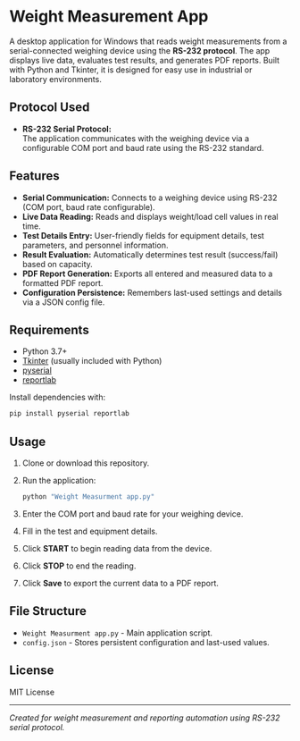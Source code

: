 # Weight Measurement App

A desktop application for Windows that reads weight measurements from a serial-connected weighing device using the **RS-232 protocol**. The app displays live data, evaluates test results, and generates PDF reports. Built with Python and Tkinter, it is designed for easy use in industrial or laboratory environments.

## Protocol Used

- **RS-232 Serial Protocol:**  
  The application communicates with the weighing device via a configurable COM port and baud rate using the RS-232 standard.

## Features

- **Serial Communication:** Connects to a weighing device using RS-232 (COM port, baud rate configurable).
- **Live Data Reading:** Reads and displays weight/load cell values in real time.
- **Test Details Entry:** User-friendly fields for equipment details, test parameters, and personnel information.
- **Result Evaluation:** Automatically determines test result (success/fail) based on capacity.
- **PDF Report Generation:** Exports all entered and measured data to a formatted PDF report.
- **Configuration Persistence:** Remembers last-used settings and details via a JSON config file.

## Requirements

- Python 3.7+
- [Tkinter](https://docs.python.org/3/library/tkinter.html) (usually included with Python)
- [pyserial](https://pypi.org/project/pyserial/)
- [reportlab](https://pypi.org/project/reportlab/)

Install dependencies with:

```sh
pip install pyserial reportlab
```

## Usage

1. Clone or download this repository.
2. Run the application:

   ```sh
   python "Weight Measurment app.py"
   ```

3. Enter the COM port and baud rate for your weighing device.
4. Fill in the test and equipment details.
5. Click **START** to begin reading data from the device.
6. Click **STOP** to end the reading.
7. Click **Save** to export the current data to a PDF report.

## File Structure

- `Weight Measurment app.py` - Main application script.
- `config.json` - Stores persistent configuration and last-used values.

## License

MIT License

---

*Created for weight measurement and reporting automation using RS-232 serial protocol.*
